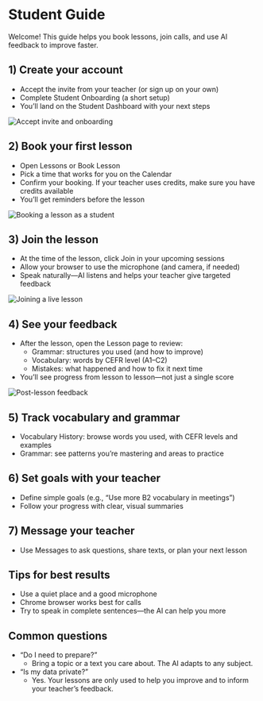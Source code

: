 # Student Guide

Welcome! This guide helps you book lessons, join calls, and use AI feedback to improve faster.

## 1) Create your account
- Accept the invite from your teacher (or sign up on your own)
- Complete Student Onboarding (a short setup)
- You’ll land on the Student Dashboard with your next steps

![Accept invite and onboarding](./media/student-onboarding.gif)

## 2) Book your first lesson
- Open Lessons or Book Lesson
- Pick a time that works for you on the Calendar
- Confirm your booking. If your teacher uses credits, make sure you have credits available
- You’ll get reminders before the lesson

![Booking a lesson as a student](./media/student-book-lesson.png)

## 3) Join the lesson
- At the time of the lesson, click Join in your upcoming sessions
- Allow your browser to use the microphone (and camera, if needed)
- Speak naturally—AI listens and helps your teacher give targeted feedback

![Joining a live lesson](./media/student-join-lesson.gif)

## 4) See your feedback
- After the lesson, open the Lesson page to review:
	- Grammar: structures you used (and how to improve)
	- Vocabulary: words by CEFR level (A1–C2)
	- Mistakes: what happened and how to fix it next time
- You’ll see progress from lesson to lesson—not just a single score

![Post-lesson feedback](./media/student-feedback.png)

## 5) Track vocabulary and grammar
- Vocabulary History: browse words you used, with CEFR levels and examples
- Grammar: see patterns you’re mastering and areas to practice

## 6) Set goals with your teacher
- Define simple goals (e.g., “Use more B2 vocabulary in meetings”)
- Follow your progress with clear, visual summaries

## 7) Message your teacher
- Use Messages to ask questions, share texts, or plan your next lesson

## Tips for best results
- Use a quiet place and a good microphone
- Chrome browser works best for calls
- Try to speak in complete sentences—the AI can help you more

## Common questions
- “Do I need to prepare?”
	- Bring a topic or a text you care about. The AI adapts to any subject.
- “Is my data private?”
	- Yes. Your lessons are only used to help you improve and to inform your teacher’s feedback.
